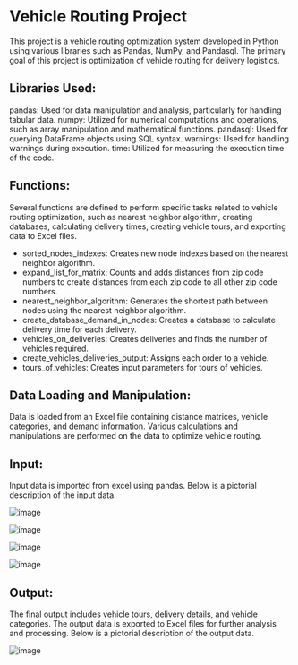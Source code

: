 # **Vehicle Routing Project**

This project is a vehicle routing optimization system developed in Python using various libraries such as Pandas, NumPy, and Pandasql. The primary goal of this project is optimization of vehicle routing for delivery logistics.

## Libraries Used:

pandas: Used for data manipulation and analysis, particularly for handling tabular data.
numpy: Utilized for numerical computations and operations, such as array manipulation and mathematical functions.
pandasql: Used for querying DataFrame objects using SQL syntax.
warnings: Used for handling warnings during execution.
time: Utilized for measuring the execution time of the code.

## Functions:

Several functions are defined to perform specific tasks related to vehicle routing optimization, such as nearest neighbor algorithm, creating databases, calculating delivery times, creating vehicle tours, and exporting data to Excel files.

- sorted_nodes_indexes: Creates new node indexes based on the nearest neighbor algorithm.
- expand_list_for_matrix: Counts and adds distances from zip code numbers to create distances from each zip code to all other zip code numbers.
- nearest_neighbor_algorithm: Generates the shortest path between nodes using the nearest neighbor algorithm.
- create_database_demand_in_nodes: Creates a database to calculate delivery time for each delivery.
- vehicles_on_deliveries: Creates deliveries and finds the number of vehicles required.
- create_vehicles_deliveries_output: Assigns each order to a vehicle.
- tours_of_vehicles: Creates input parameters for tours of vehicles.


## Data Loading and Manipulation:

Data is loaded from an Excel file containing distance matrices, vehicle categories, and demand information.
Various calculations and manipulations are performed on the data to optimize vehicle routing.

## Input:
Input data is imported from excel using pandas. Below is a pictorial description of the input data.

![image](https://github.com/savavukmirovic/Vehicle-Routing-Project/assets/126354345/9cd2c445-46cb-451a-9310-927e1b8b67b7)

![image](https://github.com/savavukmirovic/Vehicle-Routing-Project/assets/126354345/5d23428f-dac4-41aa-a173-de43b77f66f8)

![image](https://github.com/savavukmirovic/Vehicle-Routing-Project/assets/126354345/48009acb-ea71-4583-8b76-de9d026c3e4b)

![image](https://github.com/savavukmirovic/Vehicle-Routing-Project/assets/126354345/9aebdba9-264d-467c-acaa-63279d6c6508)

## Output:

The final output includes vehicle tours, delivery details, and vehicle categories.
The output data is exported to Excel files for further analysis and processing.
Below is a pictorial description of the output data.

![image](https://github.com/savavukmirovic/Vehicle-Routing-Project/assets/126354345/fe1dee78-ad8f-4223-99a5-a6a8c64d150d)
